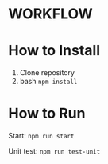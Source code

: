 <h1>WORKFLOW</h1>

# How to Install

  1. Clone repository
  2. bash `npm install`


# How to Run


Start: `npm run start`

Unit test: `npm run test-unit`

